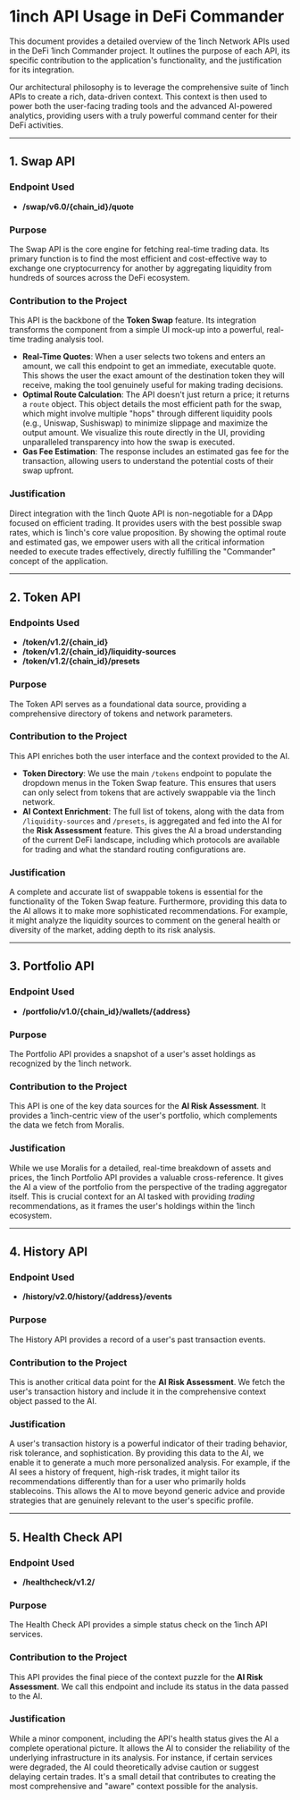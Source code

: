 # 1inch API Usage in DeFi Commander

This document provides a detailed overview of the 1inch Network APIs used in the DeFi 1inch Commander project. It outlines the purpose of each API, its specific contribution to the application's functionality, and the justification for its integration.

Our architectural philosophy is to leverage the comprehensive suite of 1inch APIs to create a rich, data-driven context. This context is then used to power both the user-facing trading tools and the advanced AI-powered analytics, providing users with a truly powerful command center for their DeFi activities.

---

## 1. Swap API

### Endpoint Used
- **/swap/v6.0/{chain_id}/quote**

### Purpose
The Swap API is the core engine for fetching real-time trading data. Its primary function is to find the most efficient and cost-effective way to exchange one cryptocurrency for another by aggregating liquidity from hundreds of sources across the DeFi ecosystem.

### Contribution to the Project
This API is the backbone of the **Token Swap** feature. Its integration transforms the component from a simple UI mock-up into a powerful, real-time trading analysis tool.

- **Real-Time Quotes**: When a user selects two tokens and enters an amount, we call this endpoint to get an immediate, executable quote. This shows the user the exact amount of the destination token they will receive, making the tool genuinely useful for making trading decisions.
- **Optimal Route Calculation**: The API doesn't just return a price; it returns a `route` object. This object details the most efficient path for the swap, which might involve multiple "hops" through different liquidity pools (e.g., Uniswap, Sushiswap) to minimize slippage and maximize the output amount. We visualize this route directly in the UI, providing unparalleled transparency into how the swap is executed.
- **Gas Fee Estimation**: The response includes an estimated gas fee for the transaction, allowing users to understand the potential costs of their swap upfront.

### Justification
Direct integration with the 1inch Quote API is non-negotiable for a DApp focused on efficient trading. It provides users with the best possible swap rates, which is 1inch's core value proposition. By showing the optimal route and estimated gas, we empower users with all the critical information needed to execute trades effectively, directly fulfilling the "Commander" concept of the application.

---

## 2. Token API

### Endpoints Used
- **/token/v1.2/{chain_id}**
- **/token/v1.2/{chain_id}/liquidity-sources**
- **/token/v1.2/{chain_id}/presets**

### Purpose
The Token API serves as a foundational data source, providing a comprehensive directory of tokens and network parameters.

### Contribution to the Project
This API enriches both the user interface and the context provided to the AI.

- **Token Directory**: We use the main `/tokens` endpoint to populate the dropdown menus in the Token Swap feature. This ensures that users can only select from tokens that are actively swappable via the 1inch network.
- **AI Context Enrichment**: The full list of tokens, along with the data from `/liquidity-sources` and `/presets`, is aggregated and fed into the AI for the **Risk Assessment** feature. This gives the AI a broad understanding of the current DeFi landscape, including which protocols are available for trading and what the standard routing configurations are.

### Justification
A complete and accurate list of swappable tokens is essential for the functionality of the Token Swap feature. Furthermore, providing this data to the AI allows it to make more sophisticated recommendations. For example, it might analyze the liquidity sources to comment on the general health or diversity of the market, adding depth to its risk analysis.

---

## 3. Portfolio API

### Endpoint Used
- **/portfolio/v1.0/{chain_id}/wallets/{address}**

### Purpose
The Portfolio API provides a snapshot of a user's asset holdings as recognized by the 1inch network.

### Contribution to the Project
This API is one of the key data sources for the **AI Risk Assessment**. It provides a 1inch-centric view of the user's portfolio, which complements the data we fetch from Moralis.

### Justification
While we use Moralis for a detailed, real-time breakdown of assets and prices, the 1inch Portfolio API provides a valuable cross-reference. It gives the AI a view of the portfolio from the perspective of the trading aggregator itself. This is crucial context for an AI tasked with providing *trading* recommendations, as it frames the user's holdings within the 1inch ecosystem.

---

## 4. History API

### Endpoint Used
- **/history/v2.0/history/{address}/events**

### Purpose
The History API provides a record of a user's past transaction events.

### Contribution to the Project
This is another critical data point for the **AI Risk Assessment**. We fetch the user's transaction history and include it in the comprehensive context object passed to the AI.

### Justification
A user's transaction history is a powerful indicator of their trading behavior, risk tolerance, and sophistication. By providing this data to the AI, we enable it to generate a much more personalized analysis. For example, if the AI sees a history of frequent, high-risk trades, it might tailor its recommendations differently than for a user who primarily holds stablecoins. This allows the AI to move beyond generic advice and provide strategies that are genuinely relevant to the user's specific profile.

---

## 5. Health Check API

### Endpoint Used
- **/healthcheck/v1.2/**

### Purpose
The Health Check API provides a simple status check on the 1inch API services.

### Contribution to the Project
This API provides the final piece of the context puzzle for the **AI Risk Assessment**. We call this endpoint and include its status in the data passed to the AI.

### Justification
While a minor component, including the API's health status gives the AI a complete operational picture. It allows the AI to consider the reliability of the underlying infrastructure in its analysis. For instance, if certain services were degraded, the AI could theoretically advise caution or suggest delaying certain trades. It's a small detail that contributes to creating the most comprehensive and "aware" context possible for the analysis.
